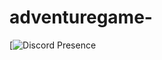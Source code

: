 # adventuregame-

[![Discord Presence](https://lanyard-profile-readme.vercel.app/api/919674489581731842?theme=dark&bg=24d1e5&animated=true&hideDiscrim=true&borderRadius=30px&idleMessage=Probably%20doing%20something%20else...)
